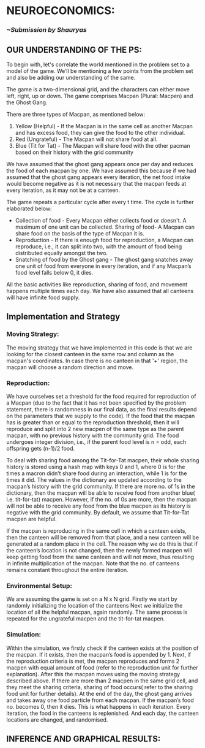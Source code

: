 <!-- # BCS-Takneek-PS-2023
This is a repo containing the code and the documentation for the BCS PS, Takneek 2023.
 -->
# NEUROECONOMICS:

### _~Submission by Shauryas_


## OUR UNDERSTANDING OF THE PS:


To begin with, let's correlate the world mentioned in the problem set to a model of the game. We’ll be mentioning a few points from the problem set and also be adding our understanding of the same.

The game is a two-dimensional grid, and the characters can either move left, right, up or down. The game comprises Macpan (Plural: Macpen) and the Ghost Gang. 

There are three types of Macpan, as mentioned below:
1. Yellow (Helpful) - If the Macpan is in the same cell as another Macpan and has excess food, they can give the food to the other individual. 
2. Red (Ungrateful) - The Macpan will not share food at all.
3. Blue (Tit for Tat) - The Macpan will share food with the other pacman based on their history with the grid community

We have assumed that the ghost gang appears once per day and reduces the food of each macpan by one. We have assumed this because if we had assumed that the ghost gang appears every iteration, the net food intake would become negative as it is not necessary that the macpan feeds at every iteration, as it may not be at a canteen. 



The game repeats a particular cycle after every t time. The cycle is further elaborated below:
- Collection of food - Every Macpan either collects food or doesn't. A maximum of one unit can be collected.
Sharing of food- A Macpan can share food on the basis of the type of Macpan it is.
- Reproduction - If there is enough food for reproduction, a Macpan can reproduce, i.e., it can split into two, with the amount of food being distributed equally amongst the two.
- Snatching of food by the Ghost gang - The ghost gang snatches away one unit of food from everyone in every iteration, and if any Macpan’s food level falls below 0, it dies.

All the basic activities like reproduction, sharing of food, and movement happens multiple times each day. We have also assumed that all canteens will have infinite food supply. 

## Implementation and Strategy

### Moving Strategy:

The moving strategy that we have implemented in this code is that we are looking for the closest canteen in the same row and column as the macpan's coordinates. In case there is no canteen in that '+' region, the macpan will choose a random direction and move.

### Reproduction:
We have ourselves set a threshold for the food required for reproduction of a Macpan (due to the fact that it has not been specified by the problem statement, there is randomness in our final data, as the final results depend on the parameters that we supply to the code). If the food that the macpan has is greater than or equal to the reproduction threshold, then it will reproduce and split into 2 new macpen of the same type as the parent macpan, with no previous history with the community grid. The food undergoes integer division, i.e., if the parent food level is n = odd, each offspring gets (n-1)/2 food.

To deal with sharing food among the Tit-for-Tat macpen, their whole sharing history is stored using a hash map with keys 0 and 1, where 0 is for the times a macron didn’t share food during an interaction, while 1 is for the times it did. The values in the dictionary are updated according to the macpan’s history with the grid community. If there are more no. of 1s in the dictionary, then the macpan will be able to receive food from another blue( i.e. tit-for-tat) macpen. However, if the no. of 0s are more, then the macpan will not be able to receive any food from the blue macpen as its history is negative with the grid community. By default, we assume that Tit-for-Tat macpen are helpful.

If the macpan is reproducing in the same cell in which a canteen exists, then the canteen will be removed from that place, and a new canteen will be generated at a random place in the cell. The reason why we do this is that if the canteen’s location is not changed, then the newly formed macpen will keep getting food from the same canteen and will not move, thus resulting in infinite multiplication of the macpan. Note that the no. of canteens remains constant throughout the entire iteration.

### Environmental Setup: 
We are assuming the game is set on a N x N grid.
Firstly we start by randomly initializing the location of the canteens
Next we initialize the location of all the helpful macpan, again randomly. The same process is repeated for the ungrateful macpen and the tit-for-tat macpen.

### Simulation:
Within the simulation, we firstly check if the canteen exists at the position of the macpan. If it exists, then the macpan’s food is appended by 1. Next, if the reproduction criteria is met, the macpan reproduces and forms 2 macpen with equal amount of food (refer to the reproduction unit for further explanation). After this the macpan moves using the moving strategy described above. If there are more than 2 macpen in the same grid cell, and they meet the sharing criteria, sharing of food occurs( refer to the sharing food unit for further details). At the end of the day, the ghost gang arrives and takes away one food particle from each macpan. If the macpan’s food no. becomes 0, then it dies. This is what happens in each iteration. Every iteration, the food in the canteens is replenished. And each day, the canteen locations are changed, and randomised. 

## INFERENCE  AND GRAPHICAL RESULTS:
